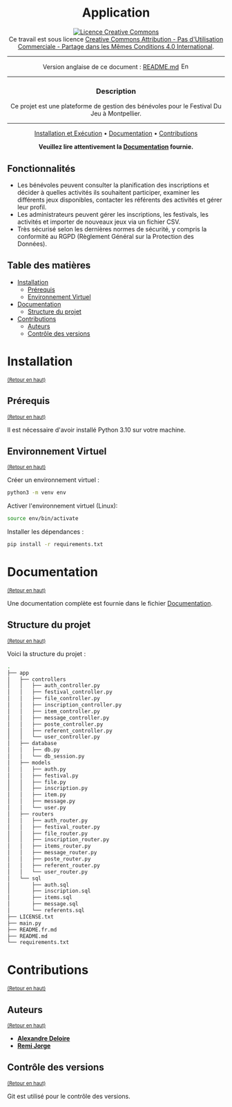 <div align="center">

# Application 

<a rel="license" href="http://creativecommons.org/licenses/by-nc-sa/4.0/"><img alt="Licence Creative Commons" style="border-width:0" src="https://i.creativecommons.org/l/by-nc-sa/4.0/88x31.png" /></a><br />Ce travail est sous licence <a rel="license" href="http://creativecommons.org/licenses/by-nc-sa/4.0/">Creative Commons Attribution - Pas d'Utilisation Commerciale - Partage dans les Mêmes Conditions 4.0 International</a>.

---

Version anglaise de ce document : [README.md](README.md)
<a href="README.md"><img src="https://upload.wikimedia.org/wikipedia/commons/thumb/8/83/Flag_of_the_United_Kingdom_%283-5%29.svg/1280px-Flag_of_the_United_Kingdom_%283-5%29.svg.png" width="20" height="15" alt="English version"></a>

---

### **Description**

Ce projet est une plateforme de gestion des bénévoles pour le Festival Du Jeu à Montpellier.

---

[Installation et Exécution](#installation) •
[Documentation](#documentation) •
[Contributions](#contributions)

**Veuillez lire attentivement la [Documentation](Documentation.pdf) fournie.**
</div>


## Fonctionnalités

- Les bénévoles peuvent consulter la planification des inscriptions et décider à quelles activités ils souhaitent participer, examiner les différents jeux disponibles, contacter les référents des activités et gérer leur profil.
- Les administrateurs peuvent gérer les inscriptions, les festivals, les activités et importer de nouveaux jeux via un fichier CSV.
- Très sécurisé selon les dernières normes de sécurité, y compris la conformité au RGPD (Règlement Général sur la Protection des Données).


## Table des matières

- [Installation](#installation)
  - [Prérequis](#prérequis)
  - [Environnement Virtuel](#environnement-virtuel)
- [Documentation](#documentation)
  - [Structure du projet](#structure-du-projet)
- [Contributions](#contributions)
  - [Auteurs](#auteurs)
  - [Contrôle des versions](#contrôle-des-versions)

# Installation
<sup>[(Retour en haut)](#table-des-matières)</sup>

## Prérequis
<sup>[(Retour en haut)](#table-des-matières)</sup>

Il est nécessaire d'avoir installé Python 3.10 sur votre machine.

## Environnement Virtuel
<sup>[(Retour en haut)](#table-des-matières)</sup>

Créer un environnement virtuel :

```bash
python3 -m venv env
```

Activer l'environnement virtuel (Linux):

```bash
source env/bin/activate
```

Installer les dépendances :

```bash
pip install -r requirements.txt
```

# Documentation
<sup>[(Retour en haut)](#table-des-matières)</sup>

Une documentation complète est fournie dans le fichier [Documentation](Documentation.pdf).


## Structure du projet
<sup>[(Retour en haut)](#table-des-matières)</sup>

Voici la structure du projet :

```bash
.
├── app
│   ├── controllers
│   │   ├── auth_controller.py
│   │   ├── festival_controller.py
│   │   ├── file_controller.py
│   │   ├── inscription_controller.py
│   │   ├── item_controller.py
│   │   ├── message_controller.py
│   │   ├── poste_controller.py
│   │   ├── referent_controller.py
│   │   └── user_controller.py
│   ├── database
│   │   ├── db.py
│   │   └── db_session.py
│   ├── models
│   │   ├── auth.py
│   │   ├── festival.py
│   │   ├── file.py
│   │   ├── inscription.py
│   │   ├── item.py
│   │   ├── message.py
│   │   └── user.py
│   ├── routers
│   │   ├── auth_router.py
│   │   ├── festival_router.py
│   │   ├── file_router.py
│   │   ├── inscription_router.py
│   │   ├── items_router.py
│   │   ├── message_router.py
│   │   ├── poste_router.py
│   │   ├── referent_router.py
│   │   └── user_router.py
│   └── sql
│       ├── auth.sql
│       ├── inscription.sql
│       ├── items.sql
│       ├── message.sql
│       └── referents.sql
├── LICENSE.txt
├── main.py
├── README.fr.md
├── README.md
└── requirements.txt
```

# Contributions
<sup>[(Retour en haut)](#table-des-matières)</sup>

## Auteurs
<sup>[(Retour en haut)](#table-des-matières)</sup>

- [**Alexandre Deloire**](https://github.com/alexdeloire)
- [**Remi Jorge**](https://github.com/RemiJorge)

## Contrôle des versions
<sup>[(Retour en haut)](#table-des-matières)</sup>

Git est utilisé pour le contrôle des versions.
